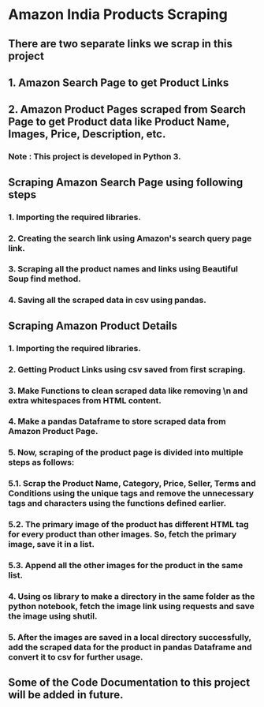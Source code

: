 # Amazon India Products Scraping

## There are two separate links we scrap in this project

## 1. Amazon Search Page to get Product Links
## 2. Amazon Product Pages scraped from Search Page to get Product data like Product Name, Images, Price, Description, etc.
### Note : This project is developed in Python 3.

## Scraping Amazon Search Page using following steps

### 1. Importing the required libraries.
### 2. Creating the search link using Amazon's search query page link.
### 3. Scraping all the product names and links using Beautiful Soup find method.
### 4. Saving all the scraped data in csv using pandas.

## Scraping Amazon Product Details

### 1. Importing the required libraries.
### 2. Getting Product Links using csv saved from first scraping.
### 3. Make Functions to clean scraped data like removing \n and extra whitespaces from HTML content.
### 4. Make a pandas Dataframe to store scraped data from Amazon Product Page.
### 5. Now, scraping of the product page is divided into multiple steps as follows:
### 5.1. Scrap the Product Name, Category, Price, Seller, Terms and Conditions using the unique tags and remove the unnecessary tags and characters using the functions defined earlier.
### 5.2. The primary image of the product has different HTML tag for every product than other images. So, fetch the primary image, save it in a list.
### 5.3. Append all the other images for the product in the same list.
### 4. Using os library to make a directory in the same folder as the python notebook, fetch the image link using requests and save the image using shutil.
### 5. After the images are saved in a local directory successfully, add the scraped data for the product in pandas Dataframe and convert it to csv for further usage.

## Some of the Code Documentation to this project will be added in future.
